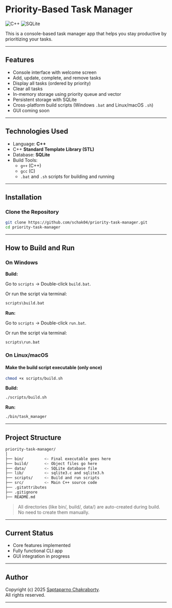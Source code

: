 # Priority-Based Task Manager

![C++](https://img.shields.io/badge/C++-blue?style=flat-square&logo=c%2B%2B&logoColor=white)
![SQLite](https://img.shields.io/badge/SQLite-07405E?style=flat-square&logo=sqlite&logoColor=white)

This is a console-based task manager app that helps you stay productive by prioritizing your tasks.

---

## Features

- Console interface with welcome screen
- Add, update, complete, and remove tasks
- Display all tasks (ordered by priority)
- Clear all tasks
- In-memory storage using priority queue and vector
- Persistent storage with SQLite
- Cross-platform build scripts (Windows `.bat` and Linux/macOS `.sh`)
- GUI coming soon

---

## Technologies Used

- Language: **C++**
- C++ **Standard Template Library (STL)**
- Database: **SQLite**
- Build Tools:
  - `g++` (C++)
  - `gcc` (C)
  - `.bat` and `.sh` scripts for building and running

---

## Installation

### Clone the Repository

```bash
git clone https://github.com/schak04/priority-task-manager.git
cd priority-task-manager
```

---

## How to Build and Run

### On Windows

**Build:**

Go to `scripts` -> Double-click `build.bat`.

Or run the script via terminal:

```cmd
scripts\build.bat
```

**Run:**

Go to `scripts` -> Double-click `run.bat`.

Or run the script via terminal:

```cmd
scripts\run.bat
```

### On Linux/macOS

#### Make the build script executable (only once)

```bash
chmod +x scripts/build.sh
```

**Build:**

```bash
./scripts/build.sh
```

**Run:**

```bash
./bin/task_manager
```

---

## Project Structure

```bash
priority-task-manager/
│
├── bin/         <- Final executable goes here
├── build/       <- Object files go here
├── data/        <- SQLite database file
├── lib/         <- sqlite3.c and sqlite3.h
├── scripts/     <- Build and run scripts
├── src/         <- Main C++ source code
├── .gitattributes
├── .gitignore
├── README.md
```

> All directories (like bin/, build/, data/) are auto-created during build. No need to create them manually.

---

## Current Status

- Core features implemented
- Fully functional CLI app
- GUI integration in progress

---

## Author

Copyright (c) 2025 [Saptaparno Chakraborty](https://github.com/schak04).  
All rights reserved.

---
